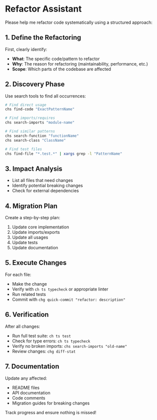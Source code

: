 # Refactor Assistant

Please help me refactor code systematically using a structured approach:

## 1. Define the Refactoring
First, clearly identify:
- **What**: The specific code/pattern to refactor
- **Why**: The reason for refactoring (maintainability, performance, etc.)
- **Scope**: Which parts of the codebase are affected

## 2. Discovery Phase
Use search tools to find all occurrences:
```bash
# Find direct usage
chs find-code "ExactPatternName"

# Find imports/requires
chs search-imports "module-name"

# Find similar patterns
chs search-function "functionName"
chs search-class "ClassName"

# Find test files
chs find-file "*.test.*" | xargs grep -l "PatternName"
```

## 3. Impact Analysis
- List all files that need changes
- Identify potential breaking changes
- Check for external dependencies

## 4. Migration Plan
Create a step-by-step plan:
1. Update core implementation
2. Update imports/exports
3. Update all usages
4. Update tests
5. Update documentation

## 5. Execute Changes
For each file:
- Make the change
- Verify with `ch ts typecheck` or appropriate linter
- Run related tests
- Commit with `chg quick-commit "refactor: description"`

## 6. Verification
After all changes:
- Run full test suite: `ch ts test`
- Check for type errors: `ch ts typecheck`
- Verify no broken imports: `chs search-imports "old-name"`
- Review changes: `chg diff-stat`

## 7. Documentation
Update any affected:
- README files
- API documentation
- Code comments
- Migration guides for breaking changes

Track progress and ensure nothing is missed!